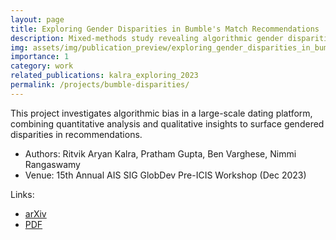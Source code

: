 ```yaml
---
layout: page
title: Exploring Gender Disparities in Bumble's Match Recommendations
description: Mixed-methods study revealing algorithmic gender disparities in dating recommendations in India
img: assets/img/publication_preview/exploring_gender_disparities_in_bumble_preview.png
importance: 1
category: work
related_publications: kalra_exploring_2023
permalink: /projects/bumble-disparities/
---
```


This project investigates algorithmic bias in a large-scale dating platform, combining quantitative analysis and qualitative insights to surface gendered disparities in recommendations.

- Authors: Ritvik Aryan Kalra, Pratham Gupta, Ben Varghese, Nimmi Rangaswamy
- Venue: 15th Annual AIS SIG GlobDev Pre-ICIS Workshop (Dec 2023)

Links:

- <a href="https://arxiv.org/abs/2312.09626">arXiv</a>
- <a href="https://arxiv.org/pdf/2312.09626.pdf">PDF</a>
